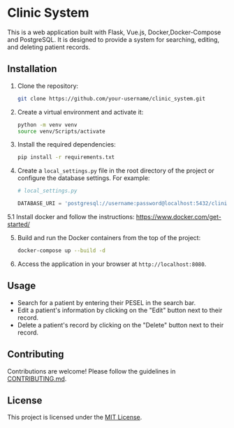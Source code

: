 # Clinic System

This is a web application built with Flask, Vue.js, Docker,Docker-Compose and PostgreSQL. It is designed to provide a system for searching, editing, and deleting patient records.

## Installation

1. Clone the repository:

   ```bash
   git clone https://github.com/your-username/clinic_system.git
   ```

2. Create a virtual environment and activate it:

   ```bash
   python -m venv venv
   source venv/Scripts/activate
   ```

3. Install the required dependencies:

   ```bash
   pip install -r requirements.txt
   ```

4. Create a `local_settings.py` file in the root directory of the project or configure the database settings. For example:

   ```python
   # local_settings.py

   DATABASE_URI = 'postgresql://username:password@localhost:5432/clinic_system'
   ```
5.1 Install docker and follow the instructions: https://www.docker.com/get-started/ 

5. Build and run the Docker containers from the top of the project:

   ```bash
   docker-compose up --build -d
   ```

6. Access the application in your browser at `http://localhost:8080`.

## Usage

- Search for a patient by entering their PESEL in the search bar.
- Edit a patient's information by clicking on the "Edit" button next to their record.
- Delete a patient's record by clicking on the "Delete" button next to their record.

## Contributing

Contributions are welcome! Please follow the guidelines in [CONTRIBUTING.md](CONTRIBUTING.md).

## License

This project is licensed under the [MIT License](LICENSE).
